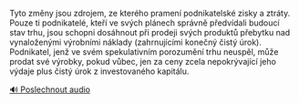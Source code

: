 
Tyto změny jsou zdrojem, ze kterého pramení podnikatelské zisky a ztráty. Pouze ti podnikatelé, kteří ve svých plánech správně předvídali budoucí stav trhu, jsou schopni dosáhnout při prodeji svých produktů přebytku nad vynaloženými výrobními náklady (zahrnujícími konečný čistý úrok). Podnikatel, jenž ve svém spekulativním porozumění trhu neuspěl, může prodat své výrobky, pokud vůbec, jen za ceny zcela nepokrývající jeho výdaje plus čistý úrok z investovaného kapitálu.

[🔊 Poslechnout audio](/data/7-paragraphs/audio/chapter_95/para_011-Tyto-zmny-jsou-zdrojem-ze-kterho-pramen-podnik.mp3)
